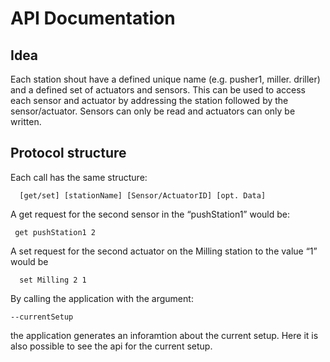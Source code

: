 # API Documentation
## Idea
Each station shout have a defined unique name (e.g. pusher1, miller. driller) and a defined set of actuators and sensors. 
This can be used to access each sensor and actuator by addressing the station followed by the sensor/actuator. 
Sensors can only be read and actuators can only be written. 

## Protocol structure
Each call has the same structure:

      [get/set] [stationName] [Sensor/ActuatorID] [opt. Data]
      
A get request for the second sensor in the “pushStation1” would be:

     get pushStation1 2
A set request for the second  actuator on the Milling station to the value “1” would be

      set Milling 2 1 


By calling the application with the argument:

    --currentSetup

the application generates an inforamtion about the current setup. Here it is also possible to see the api for the current setup.


